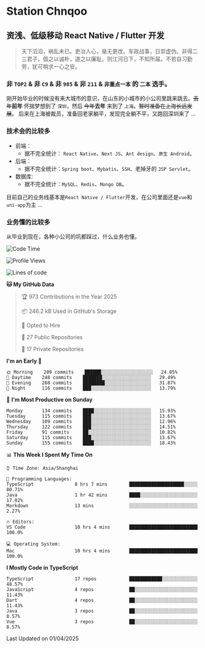 # Station Chnqoo

## 资浅、低级移动 React Native / Flutter 开发

> 天下滔滔，祸乱未已。吏治人心，毫无更改。军政战事，日崇虚伪。非得二三君子，倡之以诚朴，道之以廉耻。则江河日下，不知所届。不若自习勤劳，犹可稍求一心之安。

### 非 `TOP2` & 非 `C9` & 非 `985` & 非 `211` & `非重点一本` 的 `二本` 选手。

刚开始毕业的时候没有来大城市的意识，在山东的小城市的小公司里跳来跳去。~~去年~~**前年** 怀揣梦想到了 `深圳`，然后 ~~今年~~**去年** 来到了 `上海`。~~暂时准备在上海长远发展~~。
后来在上海被裁员，准备回老家躺平，发现完全躺不平，又跑回深圳来了 ...

### 技术会的比较多

- 前端：
  - 据不完全统计： `React Native`、`Next JS`、`Ant design`、`原生 Android`。
- 后端：
  - 据不完全统计：`Spring boot`、`Mybatis`、`SSH`、老掉牙的 `JSP Servlet`。
- 数据库:
  - 据不完全统计：`MySQL`、`Redis`、`Mongo DB`。

目前自己的业务线基本是`React Native / Flutter`开发，在公司里面还是`vue`和`uni-app`为主 ...

### 业务懂的比较多

从毕业到现在，各种小公司的坑都踩过，什么业务也懂。

<!--START_SECTION:waka-->
![Code Time](http://img.shields.io/badge/Code%20Time-8%2C023%20hrs%2054%20mins-blue)

![Profile Views](http://img.shields.io/badge/Profile%20Views-0-blue)

![Lines of code](https://img.shields.io/badge/From%20Hello%20World%20I%27ve%20Written-308%20Thousand%20lines%20of%20code-blue)

**🐱 My GitHub Data** 

> 🏆 973 Contributions in the Year 2025
 > 
> 📦 246.2 kB Used in GitHub's Storage 
 > 
> 💼 Opted to Hire
 > 
> 📜 27 Public Repositories 
 > 
> 🔑 17 Private Repositories  
 > 
**I'm an Early 🐤** 

```text
🌞 Morning    209 commits    ██████░░░░░░░░░░░░░░░░░░░   24.85% 
🌆 Daytime    248 commits    ███████░░░░░░░░░░░░░░░░░░   29.49% 
🌃 Evening    268 commits    ████████░░░░░░░░░░░░░░░░░   31.87% 
🌙 Night      116 commits    ███░░░░░░░░░░░░░░░░░░░░░░   13.79%

```
📅 **I'm Most Productive on Sunday** 

```text
Monday       134 commits    ████░░░░░░░░░░░░░░░░░░░░░   15.93% 
Tuesday      115 commits    ███░░░░░░░░░░░░░░░░░░░░░░   13.67% 
Wednesday    109 commits    ███░░░░░░░░░░░░░░░░░░░░░░   12.96% 
Thursday     122 commits    ███░░░░░░░░░░░░░░░░░░░░░░   14.51% 
Friday       91 commits     ██░░░░░░░░░░░░░░░░░░░░░░░   10.82% 
Saturday     115 commits    ███░░░░░░░░░░░░░░░░░░░░░░   13.67% 
Sunday       155 commits    ████░░░░░░░░░░░░░░░░░░░░░   18.43%

```


📊 **This Week I Spent My Time On** 

```text
⌚︎ Time Zone: Asia/Shanghai

💬 Programming Languages: 
TypeScript               8 hrs 7 mins        ████████████████████░░░░░   80.71% 
Java                     1 hr 42 mins        ████░░░░░░░░░░░░░░░░░░░░░   17.02% 
Markdown                 13 mins             ░░░░░░░░░░░░░░░░░░░░░░░░░   2.27%

🔥 Editors: 
VS Code                  10 hrs 4 mins       █████████████████████████   100.0%

💻 Operating System: 
Mac                      10 hrs 4 mins       █████████████████████████   100.0%

```

**I Mostly Code in TypeScript** 

```text
TypeScript               17 repos            ████████████░░░░░░░░░░░░░   48.57% 
JavaScript               4 repos             ██░░░░░░░░░░░░░░░░░░░░░░░   11.43% 
Dart                     4 repos             ██░░░░░░░░░░░░░░░░░░░░░░░   11.43% 
Java                     3 repos             ██░░░░░░░░░░░░░░░░░░░░░░░   8.57% 
Vue                      3 repos             ██░░░░░░░░░░░░░░░░░░░░░░░   8.57%

```



 Last Updated on 01/04/2025
<!--END_SECTION:waka-->

<!---
ChenqiaoStation/ChenqiaoStation is a ✨ special ✨ repository because its `README.md` (this file) appears on your GitHub profile.
You can click the Preview link to take a look at your changes.
--->
